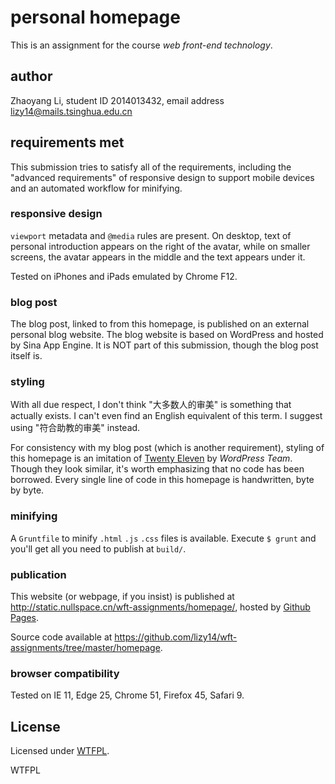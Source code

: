 # personal homepage
This is an assignment for the course _web front-end technology_.

## author
Zhaoyang Li,
student ID 2014013432,
email address lizy14@mails.tsinghua.edu.cn

## requirements met
This submission tries to satisfy all of the requirements, including the "advanced requirements" of responsive design to support mobile devices and an automated workflow for minifying.

### responsive design
`viewport` metadata and `@media` rules are present. On desktop, text of personal introduction appears on the right of the avatar, while on smaller screens, the avatar appears in the middle and the text appears under it.

Tested on iPhones and iPads emulated by Chrome F12.

### blog post
The blog post, linked to from this homepage, is published on an external personal blog website. The blog website is based on WordPress and hosted by Sina App Engine. It is NOT part of this submission, though the blog post itself is.

### styling
With all due respect, I don't think "大多数人的审美" is something that actually exists. I can't even find an English equivalent of this term. I suggest using "符合助教的审美" instead.

For consistency with my blog post (which is another requirement), styling of this homepage is an imitation of [Twenty Eleven](https://wordpress.org/themes/twentyeleven/) by _WordPress Team_. Though they look similar, it's worth emphasizing that no code has been borrowed. Every single line of code in this homepage is handwritten, byte by byte.


### minifying
A `Gruntfile` to minify `.html` `.js` `.css` files is available. Execute `$ grunt` and you'll get all you need to publish at `build/`.

### publication
This website (or webpage, if you insist) is published at http://static.nullspace.cn/wft-assignments/homepage/, hosted by [Github Pages](https://pages.github.com).

Source code available at https://github.com/lizy14/wft-assignments/tree/master/homepage.

### browser compatibility
Tested on IE 11, Edge 25, Chrome 51, Firefox 45, Safari 9.

## License
Licensed under [WTFPL](http://www.wtfpl.net/).

<a href="http://www.wtfpl.net/"><img
       src="http://www.wtfpl.net/wp-content/uploads/2012/12/wtfpl-badge-4.png"
       width="80" height="15" alt="WTFPL" /></a>
